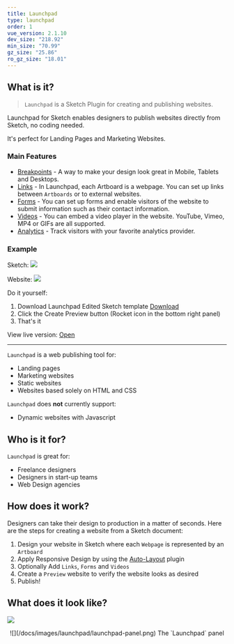 ```yaml
---
title: Launchpad
type: launchpad
order: 1
vue_version: 2.1.10
dev_size: "218.92"
min_size: "70.99"
gz_size: "25.86"
ro_gz_size: "18.01"
---
```


## What is it?

> `Launchpad` is a Sketch Plugin for creating and publishing websites.

Launchpad for Sketch enables designers to publish websites directly from Sketch, no coding needed.

It's perfect for Landing Pages and Marketing Websites.

### Main Features

 * [Breakpoints](https://animaapp.github.io/docs/v1/launchpad/breakpoints.html) - A way to make your design look great in Mobile, Tablets and Desktops.
 * [Links](https://animaapp.github.io/docs/v1/launchpad/03-links.html) - In Launchpad, each Artboard is a webpage. You can set up links between `Artboards` or to external websites.
 * [Forms](https://animaapp.github.io/docs/v1/launchpad/03-forms.html) - You can set up forms and enable visitors of the website to submit information such as their contact information.
 * [Videos](https://animaapp.github.io/docs/v1/launchpad/03-videos.html) - You can embed a video player in the website. YouTube, Vimeo, MP4 or GIFs are all supported.
 * [Analytics](https://animaapp.github.io/docs/v1/launchpad/07-analytics.html) - Track visitors with your favorite analytics provider.

### Example

Sketch:
![](/docs/images/launchpad/betterdesk0.png)

Website:
![](/docs/images/launchpad/betterdesk1.png)

Do it yourself:

1. Download Launchpad Edited Sketch template [Download](/docs/assets/BetterDesk.sketch)
2. Click the Create Preview button (Rocket icon in the bottom right panel)
3. That's it

View live version: [Open](https://launchpad.animaapp.com/betterdesk/home)

---

`Launchpad` is a web publishing tool for:

* Landing pages
* Marketing websites
* Static websites
* Websites based solely on HTML and CSS

`Launchpad` does **not** currently support:

* Dynamic websites with Javascript

## Who is it for?

`Launchpad` is great for:

* Freelance designers
* Designers in start-up teams
* Web Design agencies

## How does it work?

Designers can take their design to production in a matter of seconds.
Here are the steps for creating a website from a Sketch document:

1. Design your website in Sketch where each `Webpage` is represented by an `Artboard`
2. Apply Responsive Design by using the [Auto-Layout](https://animaapp.github.io/Auto-Layout) plugin
3. Optionally Add `Links`, `Forms` and `Videos`
4. Create a `Preview` website to verify the website looks as desired
5. Publish!

## What does it look like?

![](/docs/images/launchpad/sketch.png)
<center>
![](/docs/images/launchpad/launchpad-panel.png)
The `Launchpad` panel
</center>
